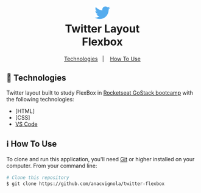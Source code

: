 <h1 align="center">
    <img alt="Layout Twitter with Flexbox" src="/assets/images/logo.svg" />
    <br>
    Twitter Layout <br />
    Flexbox
</h1>

<p align="center">
  <a href="#rocket-technologies">Technologies</a>&nbsp;&nbsp;&nbsp;|&nbsp;&nbsp;&nbsp;
  <a href="#information_source-how-to-use">How To Use</a>
</p>

## :rocket: Technologies

Twitter layout built to study FlexBox in [Rocketseat GoStack bootcamp](https://rocketseat.com.br) with the following technologies:

-  [HTML]
-  [CSS]
-  [VS Code][vc]

## :information_source: How To Use

To clone and run this application, you'll need [Git](https://git-scm.com) or higher installed on your computer. From your command line:

```bash
# Clone this repository
$ git clone https://github.com/anacvignola/twitter-flexbox
```

[vc]: https://code.visualstudio.com/

